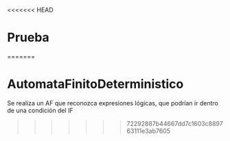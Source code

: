 <<<<<<< HEAD
# Prueba
=======
# AutomataFinitoDeterministico
Se realiza un AF que reconozca expresiones lógicas, que podrían ir dentro de una condición del IF
>>>>>>> 72292887b44667dd7c1603c889763111e3ab7605
